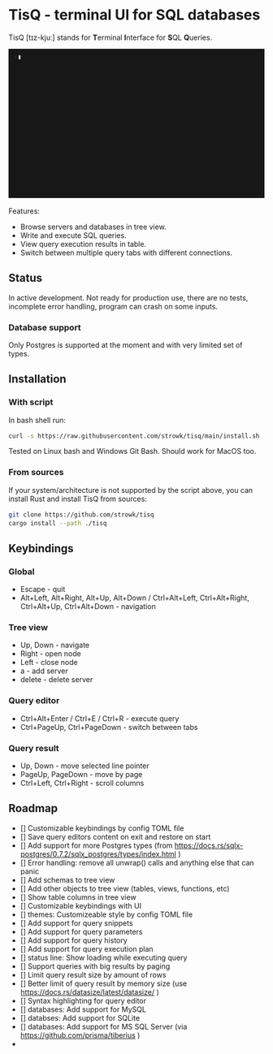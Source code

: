 # TisQ - terminal UI for SQL databases

TisQ [tɪz-kjuː] stands for **T**erminal **I**nterface for **S**QL **Q**ueries.

!["gif recording"](./vhs/base.gif)

Features:
- Browse servers and databases in tree view.
- Write and execute SQL queries.
- View query execution results in table.
- Switch between multiple query tabs with different connections.

## Status

In active development. Not ready for production use, there are no tests, incomplete error handling, program can crash on some inputs.

### Database support

Only Postgres is supported at the moment and with very limited set of types.

## Installation

### With script

In bash shell run:

```bash
curl -s https://raw.githubusercontent.com/strowk/tisq/main/install.sh | bash
```

Tested on Linux bash and Windows Git Bash. Should work for MacOS too.

### From sources

If your system/architecture is not supported by the script above, 
you can install Rust and install TisQ from sources:

```bash
git clone https://github.com/strowk/tisq
cargo install --path ./tisq
```

## Keybindings

### Global

- Escape - quit
- Alt+Left, Alt+Right, Alt+Up, Alt+Down / Ctrl+Alt+Left, Ctrl+Alt+Right, Ctrl+Alt+Up, Ctrl+Alt+Down - navigation

### Tree view

- Up, Down - navigate
- Right - open node
- Left - close node
- a - add server
- delete - delete server

### Query editor

- Ctrl+Alt+Enter / Ctrl+E / Ctrl+R - execute query
- Ctrl+PageUp, Ctrl+PageDown - switch between tabs


### Query result

- Up, Down - move selected line pointer
- PageUp, PageDown - move by page
- Ctrl+Left, Ctrl+Right - scroll columns

## Roadmap

- [] Customizable keybindings by config TOML file
- [] Save query editors content on exit and restore on start
- [] Add support for more Postgres types (from https://docs.rs/sqlx-postgres/0.7.2/sqlx_postgres/types/index.html )
- [] Error handling: remove all unwrap() calls and anything else that can panic
- [] Add schemas to tree view
- [] Add other objects to tree view (tables, views, functions, etc)
- [] Show table columns in tree view
- [] Customizable keybindings with UI
- [] themes: Customizeable style by config TOML file
- [] Add support for query snippets
- [] Add support for query parameters
- [] Add support for query history
- [] Add support for query execution plan
- [] status line: Show loading while executing query
- [] Support queries with big results by paging
- [] Limit query result size by amount of rows
- [] Better limit of query result by memory size (use https://docs.rs/datasize/latest/datasize/ )
- [] Syntax highlighting for query editor
- [] databases: Add support for MySQL
- [] databses: Add support for SQLite
- [] databases: Add support for MS SQL Server (via https://github.com/prisma/tiberius )
- 

